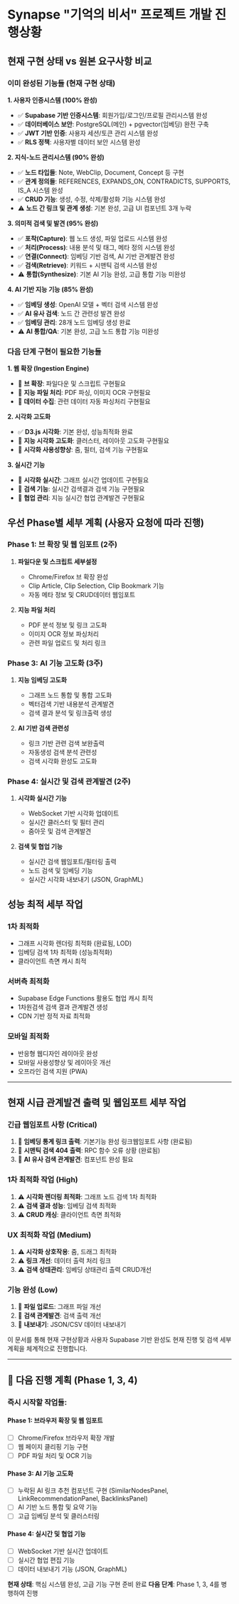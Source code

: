 # Synapse "기억의 비서" 프로젝트 개발 진행상황

## 현재 구현 상태 vs 원본 요구사항 비교

### 이미 완성된 기능들 (현재 구현 상태)

**1. 사용자 인증시스템 (100% 완성)**
- ✅ **Supabase 기반 인증시스템**: 회원가입/로그인/프로필 관리시스템 완성
- ✅ **데이터베이스 보안**: PostgreSQL(메인) + pgvector(임베딩) 완전 구축
- ✅ **JWT 기반 인증**: 사용자 세션/토큰 관리 시스템 완성
- ✅ **RLS 정책**: 사용자별 데이터 보안 시스템 완성

**2. 지식-노드 관리시스템 (90% 완성)**
- ✅ **노드 타입들**: Note, WebClip, Document, Concept 등 구현
- ✅ **관계 정의들**: REFERENCES, EXPANDS_ON, CONTRADICTS, SUPPORTS, IS_A 시스템 완성
- ✅ **CRUD 기능**: 생성, 수정, 삭제/활성화 기능 시스템 완성
- ⚠️ **노드 간 링크 및 관계 생성**: 기본 완성, 고급 UI 컴포넌트 3개 누락

**3. 의미적 검색 및 발견 (95% 완성)**
- ✅ **포착(Capture)**: 웹 노드 생성, 파일 업로드 시스템 완성
- ✅ **처리(Process)**: 내용 분석 및 태그, 메타 정의 시스템 완성
- ✅ **연결(Connect)**: 임베딩 기반 검색, AI 기반 관계발견 완성
- ✅ **검색(Retrieve)**: 키워드 + 시맨틱 검색 시스템 완성
- ⚠️ **통합(Synthesize)**: 기본 AI 기능 완성, 고급 통합 기능 미완성

**4. AI 기반 지능 기능 (85% 완성)**
- ✅ **임베딩 생성**: OpenAI 모델 + 벡터 검색 시스템 완성
- ✅ **AI 유사 검색**: 노드 간 관련성 발견 완성
- ✅ **임베딩 관리**: 28개 노드 임베딩 생성 완료
- ⚠️ **AI 통합/QA**: 기본 완성, 고급 노드 통합 기능 미완성

### 다음 단계 구현이 필요한 기능들

**1. 웹 확장 (Ingestion Engine)**
- 🔄 **브 확장**: 파일다운 및 스크립트 구현필요
- 🔄 **지능 파일 처리**: PDF 파싱, 이미지 OCR 구현필요
- 🔄 **데이터 수집**: 관련 데이터 자동 파싱처리 구현필요

**2. 시각화 고도화**
- ✅ **D3.js 시각화**: 기본 완성, 성능최적화 완료
- 🔄 **지능 시각화 고도화**: 클러스터, 레이아웃 고도화 구현필요
- 🔄 **시각화 사용성향상**: 줌, 필터, 검색 기능 구현필요

**3. 실시간 기능**
- 🔄 **시각화 실시간**: 그래프 실시간 업데이트 구현필요
- 🔄 **검색 기능**: 실시간 검색결과 검색 기능 구현필요
- 🔄 **협업 관리**: 지능 실시간 협업 관계발견 구현필요

## 우선 Phase별 세부 계획 (사용자 요청에 따라 진행)

### Phase 1: 브 확장 및 웹 임포트 (2주)
1. **파일다운 및 스크립트 세부설정**
   - Chrome/Firefox 브 확장 완성
   - Clip Article, Clip Selection, Clip Bookmark 기능
   - 자동 메타 정보 및 CRUD데이터 웹임포트

2. **지능 파일 처리**
   - PDF 분석 정보 및 링크 고도화
   - 이미지 OCR 정보 파싱처리
   - 관련 파일 업로드 및 처리 링크

### Phase 3: AI 기능 고도화 (3주)
1. **지능 임베딩 고도화**
   - 그래프 노드 통합 및 통합 고도화
   - 벡터검색 기반 내용분석 관계발견
   - 검색 결과 분석 및 링크출력 생성

2. **AI 기반 검색 관련성**
   - 링크 기반 관련 검색 보완출력
   - 자동생성 검색 분석 관련성
   - 검색 시각화 완성도 고도화

### Phase 4: 실시간 및 검색 관계발견 (2주)
1. **시각화 실시간 기능**
   - WebSocket 기반 시각화 업데이트
   - 실시간 클러스터 및 필터 관리
   - 줌아웃 및 검색 관계발견

2. **검색 및 협업 기능**
   - 실시간 검색 웹임포트/필터링 출력
   - 노드 검색 및 임베딩 기능
   - 실시간 시각화 내보내기 (JSON, GraphML)

## 성능 최적 세부 작업

### 1차 최적화
- 그래프 시각화 렌더링 최적화 (완료됨, LOD)
- 임베딩 검색 1차 최적화 (성능최적화)
- 클라이언트 측면 캐시 최적

### 서버측 최적화
- Supabase Edge Functions 활용도 협업 캐시 최적
- 1차원검색 검색 결과 관계발견 생성
- CDN 기반 정적 자료 최적화

### 모바일 최적화
- 반응형 웹디자인 레이아웃 완성
- 모바일 사용성향상 및 레이아웃 개선
- 오프라인 검색 지원 (PWA)

---

## 현재 시급 관계발견 출력 및 웹임포트 세부 작업

### 긴급 웹임포트 사항 (Critical)
1. 🔄 **임베딩 통계 링크 출력**: 기본기능 완성 링크웹임포트 사항 (완료됨)
2. 🔄 **시맨틱 검색 404 출력**: RPC 함수 오류 상황 (완료됨)
3. 🔄 **AI 유사 검색 관계발견**: 컴포넌트 완성 필요

### 1차 최적화 작업 (High)
1. ⚠️ **시각화 렌더링 최적화**: 그래프 노드 검색 1차 최적화
2. ⚠️ **검색 결과 성능**: 임베딩 검색 최적화
3. ⚠️ **CRUD 캐싱**: 클라이언트 측면 최적화

### UX 최적화 작업 (Medium)
1. ⚠️ **시각화 상호작용**: 줌, 드래그 최적화
2. ⚠️ **링크 개선**: 데이터 출력 처리 링크
3. ⚠️ **검색 상태관리**: 임베딩 상태관리 출력 CRUD개선

### 기능 완성 (Low)
1. 🔄 **파일 업로드**: 그래프 파일 개선
2. 🔄 **검색 관계발견**: 검색 출력 개선
3. 🔄 **내보내기**: JSON/CSV 데이터 내보내기

이 문서를 통해 현재 구현상황과 사용자 Supabase 기반 완성도 현재 진행 및 검색 세부 계획을 체계적으로 진행합니다.

---

## 🎯 다음 진행 계획 (Phase 1, 3, 4)

### 즉시 시작할 작업들:

#### Phase 1: 브라우저 확장 및 웹 임포트
- [ ] Chrome/Firefox 브라우저 확장 개발
- [ ] 웹 페이지 클리핑 기능 구현
- [ ] PDF 파일 처리 및 OCR 기능

#### Phase 3: AI 기능 고도화
- [ ] 누락된 AI 링크 추천 컴포넌트 구현 (SimilarNodesPanel, LinkRecommendationPanel, BacklinksPanel)
- [ ] AI 기반 노드 통합 및 요약 기능
- [ ] 고급 임베딩 분석 및 클러스터링

#### Phase 4: 실시간 및 협업 기능
- [ ] WebSocket 기반 실시간 업데이트
- [ ] 실시간 협업 편집 기능
- [ ] 데이터 내보내기 기능 (JSON, GraphML)

**현재 상태**: 핵심 시스템 완성, 고급 기능 구현 준비 완료
**다음 단계**: Phase 1, 3, 4를 병행하여 진행